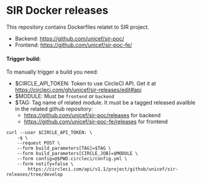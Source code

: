 SIR Docker releases
===================

This repository contains Dockerfiles relatet to SIR project.

- Backend: https://github.com/unicef/sir-poc/
- Frontend: https://github.com/unicef/sir-poc-fe/
 

#### Trigger build:
    
To manually trigger a build you need:

   - $CIRCLE_API_TOKEN: Token to use CircleCI API. Get it at https://circleci.com/gh/unicef/sir-releases/edit#api
   - $MODULE: Must be `frontend` or `backend`
   - $TAG: Tag name of related module. It must be a tagged released availble in the related github repository:
      - https://github.com/unicef/sir-poc/releases for backend 
      - https://github.com/unicef/sir-poc-fe/releases for frontend
    
    curl --user $CIRCLE_API_TOKEN: \
        -q \
        --request POST \
        --form build_parameters[TAG]=$TAG \
        --form build_parameters[CIRCLE_JOB]=$MODULE \
        --form config=@$PWD.circleci/config.yml \
        --form notify=false \
            https://circleci.com/api/v1.1/project/github/unicef/sir-releases/tree/develop
